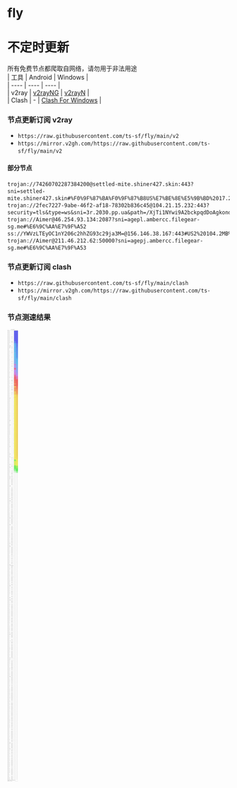 # fly
# 不定时更新
所有免费节点都爬取自网络，请勿用于非法用途  
|  工具  | Android  | Windows  |  
|  ----  | ----   | ----  |  
| v2ray  | [v2rayNG](https://github.com/2dust/v2rayNG/releases) | [v2rayN](https://github.com/2dust/v2rayN/releases) |  
| Clash  | - | [Clash For Windows](https://github.com/2dust/clashN/releases) | 
  
### 节点更新订阅  v2ray
- `https://raw.githubusercontent.com/ts-sf/fly/main/v2`  
- `https://mirror.v2gh.com/https://raw.githubusercontent.com/ts-sf/fly/main/v2`  

#### 部分节点  
``` 
trojan://74260702287384200@settled-mite.shiner427.skin:443?sni=settled-mite.shiner427.skin#%F0%9F%87%BA%F0%9F%87%B8US%E7%BE%8E%E5%9B%BD%2017.2MB%2Fs
trojan://2fec7227-9abe-46f2-af18-78302b836c45@104.21.15.232:443?security=tls&type=ws&sni=3r.2030.pp.ua&path=/XjTi1NYwi9A2bckpqdDoAgkondVWl&host=3r.2030.pp.ua#%E6%9C%AA%E7%9F%A5
trojan://Aimer@46.254.93.134:2087?sni=agepl.ambercc.filegear-sg.me#%E6%9C%AA%E7%9F%A52
ss://YWVzLTEyOC1nY206c2hhZG93c29ja3M=@156.146.38.167:443#US2%20104.2MB%2Fs
trojan://Aimer@211.46.212.62:50000?sni=agepj.ambercc.filegear-sg.me#%E6%9C%AA%E7%9F%A53
```
### 节点更新订阅  clash
- `https://raw.githubusercontent.com/ts-sf/fly/main/clash`  
- `https://mirror.v2gh.com/https://raw.githubusercontent.com/ts-sf/fly/main/clash`  

### 节点测速结果
![image](traffic.png)
